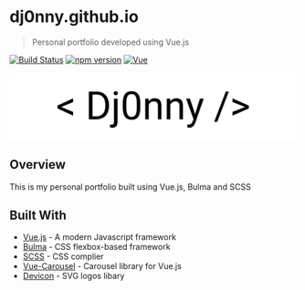 # dj0nny.github.io

> Personal portfolio developed using Vue.js

[![Build Status](https://travis-ci.org/dj0nny/dj0nny.github.io.svg?branch=source)](https://travis-ci.org/dj0nny/dj0nny.github.io) [![npm version](https://badge.fury.io/js/vue.svg)](https://badge.fury.io/js/vue) [![Vue](https://img.shields.io/badge/vue-96.8%25-blue.svg)](https://img.shields.io/badge/vue-96.8%25-blue.svg)

<p align="center">
<img src="https://raw.githubusercontent.com/dj0nny/dj0nny.github.io/source/src/assets/logo.png">
</p>

## Overview

This is my personal portfolio built using Vue.js, Bulma and SCSS

## Built With

* [Vue.js](https://vuejs.org/) - A modern Javascript framework
* [Bulma](http://bulma.io) - CSS flexbox-based framework
* [SCSS](https://sass-lang.com) - CSS complier
* [Vue-Carousel](https://ssense.github.io/vue-carousel/) - Carousel library for Vue.js
* [Devicon](https://konpa.github.io/devicon/) - SVG logos libary
